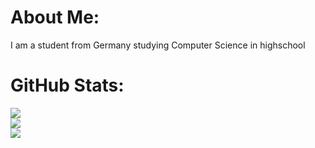 # About Me:
I am a student from Germany studying Computer Science in highschool

#  GitHub Stats:
![](https://github-readme-stats.vercel.app/api?username=Lynix152&theme=react&hide_border=false&include_all_commits=true&count_private=true)<br/>
![](https://github-readme-streak-stats.herokuapp.com/?user=Lynix152&theme=react&hide_border=false)<br/>
![](https://github-readme-stats.vercel.app/api/top-langs/?username=Lynix152&theme=react&hide_border=false&include_all_commits=true&count_private=true&layout=compact)
